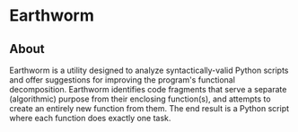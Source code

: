 # Earthworm
## About
Earthworm is a utility designed to analyze syntactically-valid Python scripts and offer suggestions for improving the program\'s functional decomposition. Earthworm identifies code fragments that serve a separate (algorithmic) purpose from their enclosing function(s), and attempts to create an entirely new function from them. The end result is a Python script where each function does exactly one task.
